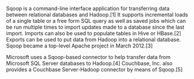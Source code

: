 Sqoop is a command-line interface application for transferring data between relational databases and Hadoop.[1] It supports incremental loads of a single table or a free form SQL query as well as saved jobs which can be run multiple times to import updates made to a database since the last import. Imports can also be used to populate tables in Hive or HBase.[2] Exports can be used to put data from Hadoop into a relational database. Sqoop became a top-level Apache project in March 2012.[3]

Microsoft uses a Sqoop-based connector to help transfer data from Microsoft SQL Server databases to Hadoop.[4] Couchbase, Inc. also provides a Couchbase Server-Hadoop connector by means of Sqoop.[5]
